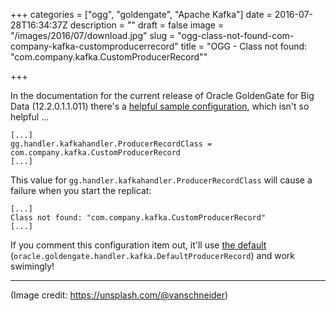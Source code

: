 +++
categories = ["ogg", "goldengate", "Apache Kafka"]
date = 2016-07-28T16:34:37Z
description = ""
draft = false
image = "/images/2016/07/download.jpg"
slug = "ogg-class-not-found-com-company-kafka-customproducerrecord"
title = "OGG -  Class not found: \"com.company.kafka.CustomProducerRecord\""

+++

In the documentation for the current release of Oracle GoldenGate for Big Data (12.2.0.1.1.011) there's a [helpful sample configuration](https://docs.oracle.com/goldengate/bd1221/gg-bd/GADBD/GUID-2561CA12-9BAC-454B-A2E3-2D36C5C60EE5.htm#GADBD457), which isn't so helpful ... 


```
[...]
gg.handler.kafkahandler.ProducerRecordClass = com.company.kafka.CustomProducerRecord
[...]
```

This value for `gg.handler.kafkahandler.ProducerRecordClass` will cause a failure when you start the replicat: 

    [...]
    Class not found: "com.company.kafka.CustomProducerRecord"
    [...]

If you comment this configuration item out, it'll use [the default](https://docs.oracle.com/goldengate/bd1221/gg-bd/GADBD/GUID-2561CA12-9BAC-454B-A2E3-2D36C5C60EE5.htm#GADBD455) (`oracle.goldengate.handler.kafka.DefaultProducerRecord`) and work swimingly!


---

(Image credit: https://unsplash.com/@vanschneider)
